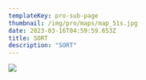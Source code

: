 ```yaml
---
templateKey: pro-sub-page
thumbnail: /img/pro/maps/map_51s.jpg
date: 2023-03-16T04:59:59.653Z
title: SORT
description: "SORT"
---
```


![](/img/cam/PS01.png)